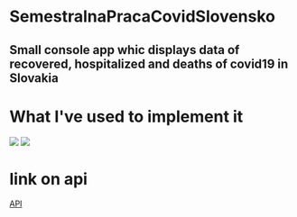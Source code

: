 # SemestralnaPracaCovidSlovensko


## Small console app whic displays data of recovered, hospitalized and deaths of covid19 in Slovakia

# What I've used to implement it
   <img src="https://img.shields.io/badge/matlab-brown.svg?style=for-the-badge&logo=Matlab&logoColor=white">
   <img src="https://img.shields.io/badge/Api-orange.svg?style=for-the-badge&logo=API&logoColor=white"> 
   
# link on api
[API]([(https://github.com/Institut-Zdravotnych-Analyz/covid19-data)])
